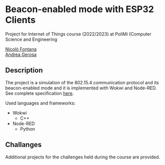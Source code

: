# Beacon-enabled mode with ESP32 Clients
Project for Internet of Things course (2022/2023) at PoliMi (Computer Science and Engineering

[Nicolò Fontana](https://github.com/NicoloFontana)<br>
[Andrea Gerosa](https://github.com/Jerry98x)
## Description
The project is a simulation of the 802.15.4 communication protocol and its beacon-enabled mode and it is implemented with Wokwi and Node-RED. See complete specification [here](https://raw.githubusercontent.com/NicoloFontana/Project_and_Challenges_Internet_of_Things_2022-2023_PoliMi/77675ee1c4578952e6325c66349aecb71f88a73d/Project/projects.pdf).

Used languages and frameworks:
- Wokwi
    - C++
- Node-RED
    - Python


## Challanges
Additional projects for the challenges held during the course are provided.
